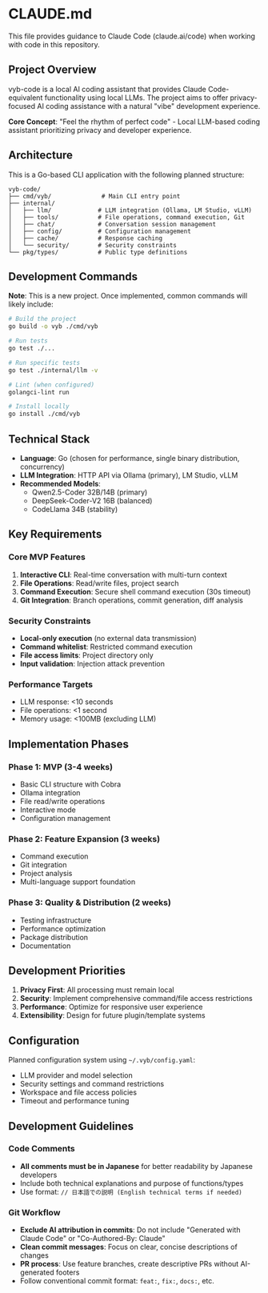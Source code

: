 # CLAUDE.md

This file provides guidance to Claude Code (claude.ai/code) when working with code in this repository.

## Project Overview

vyb-code is a local AI coding assistant that provides Claude Code-equivalent functionality using local LLMs. The project aims to offer privacy-focused AI coding assistance with a natural "vibe" development experience.

**Core Concept**: "Feel the rhythm of perfect code" - Local LLM-based coding assistant prioritizing privacy and developer experience.

## Architecture

This is a Go-based CLI application with the following planned structure:

```
vyb-code/
├── cmd/vyb/              # Main CLI entry point
├── internal/
│   ├── llm/             # LLM integration (Ollama, LM Studio, vLLM)
│   ├── tools/           # File operations, command execution, Git
│   ├── chat/            # Conversation session management
│   ├── config/          # Configuration management
│   ├── cache/           # Response caching
│   └── security/        # Security constraints
└── pkg/types/           # Public type definitions
```

## Development Commands

**Note**: This is a new project. Once implemented, common commands will likely include:

```bash
# Build the project
go build -o vyb ./cmd/vyb

# Run tests
go test ./...

# Run specific tests
go test ./internal/llm -v

# Lint (when configured)
golangci-lint run

# Install locally
go install ./cmd/vyb
```

## Technical Stack

- **Language**: Go (chosen for performance, single binary distribution, concurrency)
- **LLM Integration**: HTTP API via Ollama (primary), LM Studio, vLLM
- **Recommended Models**: 
  - Qwen2.5-Coder 32B/14B (primary)
  - DeepSeek-Coder-V2 16B (balanced)
  - CodeLlama 34B (stability)

## Key Requirements

### Core MVP Features
1. **Interactive CLI**: Real-time conversation with multi-turn context
2. **File Operations**: Read/write files, project search
3. **Command Execution**: Secure shell command execution (30s timeout)
4. **Git Integration**: Branch operations, commit generation, diff analysis

### Security Constraints
- **Local-only execution** (no external data transmission)
- **Command whitelist**: Restricted command execution
- **File access limits**: Project directory only
- **Input validation**: Injection attack prevention

### Performance Targets
- LLM response: <10 seconds
- File operations: <1 second  
- Memory usage: <100MB (excluding LLM)

## Implementation Phases

### Phase 1: MVP (3-4 weeks)
- Basic CLI structure with Cobra
- Ollama integration
- File read/write operations
- Interactive mode
- Configuration management

### Phase 2: Feature Expansion (3 weeks)
- Command execution
- Git integration
- Project analysis
- Multi-language support foundation

### Phase 3: Quality & Distribution (2 weeks)
- Testing infrastructure
- Performance optimization
- Package distribution
- Documentation

## Development Priorities

1. **Privacy First**: All processing must remain local
2. **Security**: Implement comprehensive command/file access restrictions
3. **Performance**: Optimize for responsive user experience
4. **Extensibility**: Design for future plugin/template systems

## Configuration

Planned configuration system using `~/.vyb/config.yaml`:
- LLM provider and model selection
- Security settings and command restrictions
- Workspace and file access policies
- Timeout and performance tuning

## Development Guidelines

### Code Comments
- **All comments must be in Japanese** for better readability by Japanese developers
- Include both technical explanations and purpose of functions/types
- Use format: `// 日本語での説明 (English technical terms if needed)`

### Git Workflow
- **Exclude AI attribution in commits**: Do not include "Generated with Claude Code" or "Co-Authored-By: Claude" 
- **Clean commit messages**: Focus on clear, concise descriptions of changes
- **PR process**: Use feature branches, create descriptive PRs without AI-generated footers
- Follow conventional commit format: `feat:`, `fix:`, `docs:`, etc.